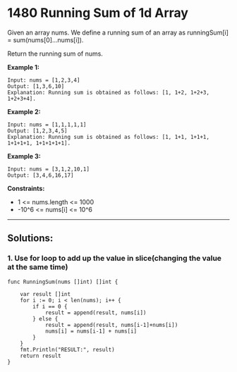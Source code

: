 # 1480 Running Sum of 1d Array

Given an array nums. We define a running sum of an array as runningSum[i] = sum(nums[0]…nums[i]).

Return the running sum of nums.

**Example 1:**

```
Input: nums = [1,2,3,4]
Output: [1,3,6,10]
Explanation: Running sum is obtained as follows: [1, 1+2, 1+2+3, 1+2+3+4].
```

**Example 2:**

```
Input: nums = [1,1,1,1,1]
Output: [1,2,3,4,5]
Explanation: Running sum is obtained as follows: [1, 1+1, 1+1+1, 1+1+1+1, 1+1+1+1+1].
```

**Example 3:**

```
Input: nums = [3,1,2,10,1]
Output: [3,4,6,16,17]
```

**Constraints:**

- 1 <= nums.length <= 1000
- -10^6 <= nums[i] <= 10^6

<hr/>

## Solutions:

### 1. Use for loop to add up the value in slice(changing the value at the same time)

```
func RunningSum(nums []int) []int {

	var result []int
	for i := 0; i < len(nums); i++ {
		if i == 0 {
			result = append(result, nums[i])
		} else {
			result = append(result, nums[i-1]+nums[i])
			nums[i] = nums[i-1] + nums[i]
		}
	}
	fmt.Println("RESULT:", result)
	return result
}
```
